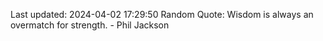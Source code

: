 Last updated: 2024-04-02 17:29:50
Random Quote: Wisdom is always an overmatch for strength. - Phil Jackson